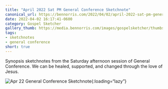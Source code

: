 ```yaml
---
title: "April 2022 Sat PM General Conference Sketchnote"
canonical_url: https://bennorris.com/2022/04/02/april-2022-sat-pm-general-conference-sketchnote
date: 2022-04-02 16:17:41-0600
category: Gospel Sketcher
gallery_thumb: https://media.bennorris.com/images/gospelsketcher/thumbs/apr-22-2-gen-conf.jpg
tags:
- sketchnotes
- general conference
short: true 
---
```


Synopsis sketchnotes from the Saturday afternoon session of General Conference. We can be healed, supported, and changed through the love of Jesus.

![Apr 22 General Conference Sketchnote](https://media.bennorris.com/images/gospelsketcher/general-conference/apr-2022/apr-22-2-gen-conf.jpg){:loading=“lazy”}
